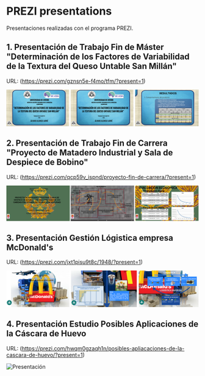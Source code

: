 # PREZI presentations
Presentaciones realizadas con el programa PREZI.

## 1. Presentación de Trabajo Fin de Máster "Determinación de los Factores de Variabilidad de la Textura del Queso Untable San Millán"
   URL: (https://prezi.com/gznsn5e-f4mo/tfm/?present=1)
   
   ![Presentación](https://github.com/AlvaroAlonsoLarre/PREZI-presentations/blob/main/TFM/Im%C3%A1genes%20TFM.png)
 
## 2. Presentación de Trabajo Fin de Carrera "Proyecto de Matadero Industrial y Sala de Despiece de Bobino"
   URL: (https://prezi.com/qcp59v_ispnd/proyecto-fin-de-carrera/?present=1)

   ![Presentación](https://github.com/AlvaroAlonsoLarre/PREZI-presentations/blob/main/PFCIS/Imagen%20PFC.png)


## 3. Presentación Gestión Lógistica empresa McDonald's
   URL: (https://prezi.com/jxt1pisu9t8c/1948/?present=1)

   ![Presentación](https://github.com/AlvaroAlonsoLarre/PREZI-presentations/blob/main/Proyecto%20Log%C3%ADstica/Im%C3%A1genes%20Proyecto%20Log%C3%ADstica.png)

## 4. Presentación Estudio Posibles Aplicaciones de la Cáscara de Huevo
   URL: (https://prezi.com/hwqm0gzaqh1n/posibles-apliacaciones-de-la-cascara-de-huevo/?present=1)

   ![Presentación](https://github.com/AlvaroAlonsoLarre/PREZI-presentations/blob/main/Estudio%20Reutilizaci%C3%B3n/Imagen%20Estudio%20C%C3%A1scara.png)


